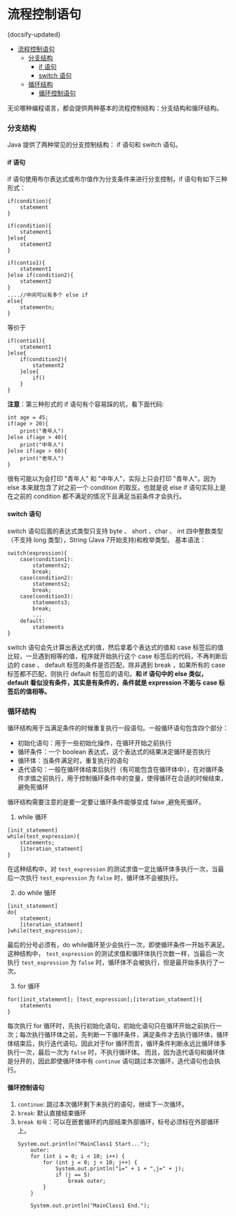 # 流程控制语句
{docsify-updated}

- [流程控制语句](#流程控制语句)
  - [分支结构](#分支结构)
    - [if 语句](#if-语句)
    - [switch 语句](#switch-语句)
  - [循环结构](#循环结构)
    - [循环控制语句](#循环控制语句)

无论哪种编程语言，都会提供两种基本的流程控制结构：分支结构和循环结构。

### 分支结构
Java 提供了两种常见的分支控制结构： if 语句和 switch 语句。

####  if 语句
if 语句使用布尔表达式或布尔值作为分支条件来进行分支控制，if 语句有如下三种形式：

```
if(condition){
    statement
}
```

```
if(condition){
    statement1
}else{
    statement2
}
```

```
if(contio1){
    statement1
}else if(condition2){
    statement2
}
....//中间可以有多个 else if
else{
    statementn;
}
```
等价于
```
if(contio1){
    statement1
}else{
    if(condition2){
        statement2
    }else{
        if()
    }
}
```
**注意**：第三种形式的 if 语句有个容易踩的坑，看下面代码:
```
int age = 45;
if(age > 20){
    print("青年人")
}else if(age > 40){
    print("中年人")
}else if(age > 60){
    print("老年人")
}
```
很有可能以为会打印 "青年人" 和 "中年人"，实际上只会打印 "青年人"。因为 else 本来就包含了对之前一个 condition 的取反。也就是说 else if 语句实际上是在之前的 condition 都不满足的情况下且满足当前条件才会执行。

#### switch 语句
switch 语句后面的表达式类型只支持 byte 、 short 、char 、 int 四中整数类型（不支持 long 类型），String (Java 7开始支持)和枚举类型。
基本语法：
```
switch(expression){
    case(condition1):
        statements2;
        break;
    case(condition2):
        statements2;
        break;
    case(condition3):
        statements3;
        break;
        ...
    default:
        statements
}
```
switch 语句会先计算出表达式的值，然后拿着个表达式的值和 case 标签后的值比较，一旦遇到相等的值，程序就开始执行这个 case 标签后的代码，不再判断后边的 case 、 default 标签的条件是否匹配，除非遇到 break ，如果所有的 case 标签都不匹配，则执行 default 标签后的语句。**和 if 语句中的 else 类似， default 看似没有条件，其实是有条件的，条件就是 expression 不能与 case 标签后的值相等。**

### 循环结构
循环结构用于当满足条件的时候重复执行一段语句。一般循环语句包含四个部分：
+ 初始化语句：用于一些初始化操作，在循环开始之前执行
+ 循环条件：一个 boolean 表达式，这个表达式的结果决定循环是否执行
+ 循环体：当条件满足时，重复执行的语句
+ 迭代语句：一般在循环体结束后执行（有可能包含在循环体中），在对循环条件求值之前执行，用于控制循环条件中的变量，使得循环在合适的时候结束，避免死循环

循环结构需要注意的是要一定要让循环条件能够变成 false ,避免死循环。

1. while 循环
```
[init_statement]
while(test_expression){
    statements;
    [iteration_statment]
}
```
在这种结构中，对 `test_expression` 的测试求值一定比循环体多执行一次，当最后一次执行 `test_expression` 为 `false` 时，循环体不会被执行。

2. do while 循环
```
[init_statement]
do{
    statement;
    [iteration_statment]
}while(test_expression);
```
最后的分号必须有，do while循环至少会执行一次，即使循环条件一开始不满足。这种结构中， `test_expression` 的测试求值和循环体执行次数一样，当最后一次执行 `test_expression` 为 `false` 时，循环体不会被执行，但是最开始多执行了一次。

3. for 循环
```
for([init_statement]; [test_expression];[iteration_statment]){
    statements
}
```
每次执行 for 循环时，先执行初始化语句，初始化语句只在循环开始之前执行一次；每次执行循环体之前，先判断一下循环条件，满足条件才去执行循环体，循环体结束后，执行迭代语句。因此对于for 循环而言，循环条件判断永远比循环体多执行一次，最后一次为 `false` 时，不执行循环体。
而且，因为迭代语句和循环体是分开的，因此即使循环体中有 `continue` 语句跳过本次循环，迭代语句也会执行。

#### 循环控制语句
1. `continue`: 跳过本次循环剩下未执行的语句，继续下一次循环。
2. `break`: 默认直接结束循环
3. `break 标号`：可以在嵌套循环的内部结束外部循环，标号必须标在外部循环上。
    ```
    System.out.println("MainClass1 Start...");
        outer:
        for (int i = 0; i < 10; i++) {
            for (int j = 0; j < 10; j++) {
                System.out.println("i=" + i + ",j=" + j);
                if (j == 5)
                    break outer;
            }
        }
        
        System.out.println("MainClass1 End.");
    ```
